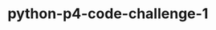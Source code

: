 # python-p4-code-challenge-1

<!-- Overview:
This application provides a RESTful API for the management of restaurants and their associated pizzas.
It includes the following features:

    - Listing all restaurants
    - Retrieving restaurant details by ID
    - Deleting restaurants
    - Listing all pizzas
    - Creating restaurant-pizza entries

    The application is backed by a SQLite database and uses SQLAlchemy for data modeling and interaction. -->
